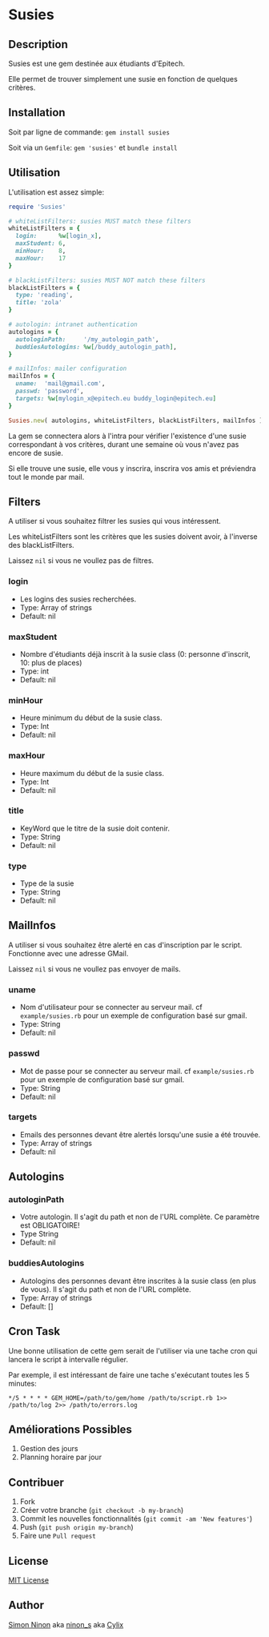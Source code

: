 # Susies

## Description

Susies est une gem destinée aux étudiants d'Epitech.

Elle permet de trouver simplement une susie en fonction de quelques critères.


## Installation

Soit par ligne de commande: `gem install susies`

Soit via un `Gemfile`: `gem 'susies'` et `bundle install`


## Utilisation

L'utilisation est assez simple:

```ruby
require 'Susies'

# whiteListFilters: susies MUST match these filters
whiteListFilters = {
  login:      %w[login_x],
  maxStudent: 6,
  minHour:    8,
  maxHour:    17
}

# blackListFilters: susies MUST NOT match these filters
blackListFilters = {
  type: 'reading',
  title: 'zola'
}

# autologin: intranet authentication
autologins = {
  autologinPath:     '/my_autologin_path',
  buddiesAutologins: %w[/buddy_autologin_path],
}

# mailInfos: mailer configuration
mailInfos = {
  uname:  'mail@gmail.com',
  passwd: 'password',
  targets: %w[mylogin_x@epitech.eu buddy_login@epitech.eu]
}

Susies.new( autologins, whiteListFilters, blackListFilters, mailInfos ).check!
```

La gem se connectera alors à l'intra pour vérifier l'existence d'une susie correspondant à vos critères, durant une semaine où vous n'avez pas encore de susie.

Si elle trouve une susie, elle vous y inscrira, inscrira vos amis et préviendra tout le monde par mail.

## Filters

A utiliser si vous souhaitez filtrer les susies qui vous intéressent.

Les whiteListFilters sont les critères que les susies doivent avoir, à l'inverse des blackListFilters.

Laissez `nil` si vous ne voullez pas de filtres.

### login

* Les logins des susies recherchées.
* Type: Array of strings
* Default: nil


### maxStudent

* Nombre d'étudiants déjà inscrit à la susie class (0: personne d'inscrit, 10: plus de places)
* Type: int
* Default: nil


### minHour

* Heure minimum du début de la susie class.
* Type: Int
* Default: nil


### maxHour

* Heure maximum du début de la susie class.
* Type: Int
* Default: nil


### title

* KeyWord que le titre de la susie doit contenir.
* Type: String
* Default: nil


### type

* Type de la susie
* Type: String
* Default: nil


## MailInfos

A utiliser si vous souhaitez être alerté en cas d'inscription par le script. Fonctionne avec une adresse GMail.

Laissez `nil` si vous ne voullez pas envoyer de mails.

### uname

* Nom d'utilisateur pour se connecter au serveur mail. cf `example/susies.rb` pour un exemple de configuration basé sur gmail.
* Type: String
* Default: nil


### passwd

* Mot de passe pour se connecter au serveur mail. cf `example/susies.rb` pour un exemple de configuration basé sur gmail.
* Type: String
* Default: nil


### targets

* Emails des personnes devant être alertés lorsqu'une susie a été trouvée.
* Type: Array of strings
* Default: nil


## Autologins

### autologinPath

* Votre autologin. Il s'agit du path et non de l'URL complète. Ce paramètre est OBLIGATOIRE!
* Type String
* Default: nil

### buddiesAutologins

* Autologins des personnes devant être inscrites à la susie class (en plus de vous). Il s'agit du path et non de l'URL complète.
* Type: Array of strings
* Default: []


## Cron Task

Une bonne utilisation de cette gem serait de l'utiliser via une tache cron qui lancera le script à intervalle régulier.

Par exemple, il est intéressant de faire une tache s'exécutant toutes les 5 minutes:

```
*/5 * * * * GEM_HOME=/path/to/gem/home /path/to/script.rb 1>> /path/to/log 2>> /path/to/errors.log
```


## Améliorations Possibles

1. Gestion des jours
2. Planning horaire par jour


## Contribuer

1. Fork
2. Créer votre branche (`git checkout -b my-branch`)
3. Commit les nouvelles fonctionnalités (`git commit -am 'New features'`)
4. Push (`git push origin my-branch`)
5. Faire une `Pull request`


## License

[MIT License](MIT_LICENSE.txt)


## Author

[Simon Ninon](http://sninon.fr) aka [ninon_s](http://intra.epitech.eu/user/ninon_s) aka [Cylix](http://github.com/Cylix)
